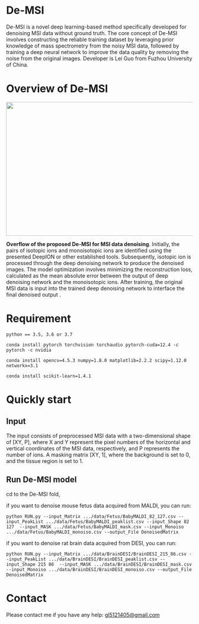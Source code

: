 # De-MSI

De-MSI is a novel deep learning-based method specifically developed for denoising MSI data without ground truth. The core concept of De-MSI involves constructing the reliable training dataset by leveraging prior knowledge of mass spectrometry from the noisy MSI data, followed by training a deep neural network to improve the data quality by removing the noise from the original images. Developer is Lei Guo from Fuzhou University of China.


# Overview of De-MSI
<div align=center>

<img src="https://github.com/user-attachments/assets/3ca0cad9-7ebc-4251-a0f0-f95b59d9ba7f" width="600" height="360" /><br/>
</div>

__Overflow of the proposed De-MSI for MSI data denoising__. Initially, the pairs of isotopic ions and monoisotopic ions are identified using the presented DeepION or other established tools. Subsequently, isotopic ion is processed through the deep denoising network to produce the denoised images. The model optimization involves minimizing the reconstruction loss, calculated as the mean absolute error between the output of deep denoising network and the monoisotopic ions. After training, the original MSI data is input into the trained deep denoising network to interface the final denoised output .


# Requirement

    python == 3.5, 3.6 or 3.7

    conda install pytorch torchvision torchaudio pytorch-cuda=12.4 -c pytorch -c nvidia
    
    conda install opencv=4.5.3 numpy=1.8.0 matplotlib=2.2.2 scipy=1.12.0 networkx=3.1

    conda install scikit-learn=1.4.1

    
# Quickly start

## Input
The input consists of preprocessed MSI data with a two-dimensional shape of [XY, P], where X and Y represent the pixel numbers of the horizontal and vertical coordinates of the MSI data, respectively, and P represents the number of ions. A masking matrix [XY, 1], where the background is set to 0, and the tissue region is set to 1.

## Run De-MSI model

cd to the De-MSI fold,

if you want to denoise mouse fetus data acquired from MALDI, you can run:

    python RUN.py --input_Matrix .../data/Fetus/BabyMALDI_82_127.csv --input_PeakList .../data/Fetus/BabyMALDI_peaklist.csv --input_Shape 82 127  --input_MASK .../data/Fetus/BabyMALDI_mask.csv --input_Monoiso .../data/Fetus/BabyMALDI_monoiso.csv --output_File DenoisedMatrix

if you want to denoise rat brain data acquired from DESI, you can run:

    python RUN.py --input_Matrix .../data/BrainDESI/BrainDESI_215_86.csv --input_PeakList .../data/BrainDESI/BrainDESI_peaklist.csv --input_Shape 215 86  --input_MASK .../data/BrainDESI/BrainDESI_mask.csv --input_Monoiso .../data/BrainDESI/BrainDESI_monoiso.csv --output_File DenoisedMatrix
    
# Contact

Please contact me if you have any help: gl5121405@gmail.com
